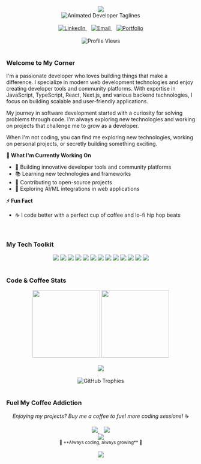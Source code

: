 <div align="center">
  <img src="https://capsule-render.vercel.app/api?type=waving&color=d4a574&height=150&section=header&text=tyecode&fontSize=48&fontColor=ffffff&animation=fadeIn" />
</div>

<div align="center">
  <img src="https://readme-typing-svg.demolab.com?font=JetBrains+Mono&size=24&duration=3000&pause=1500&color=8B7355&center=true&vCenter=true&multiline=true&width=700&height=100&lines=Where+Coffee+Meets+Code;Building+Tomorrow's+Digital+Experiences;Always+Learning,+Always+Growing" alt="Animated Developer Taglines" />
</div>

<br>

<div align="center">
  <a href="https://www.linkedin.com/in/tyecode" target="_blank">
    <img src="https://img.shields.io/badge/LinkedIn-d4a574?style=for-the-badge&logo=linkedin&logoColor=white&labelColor=8b7355" alt="LinkedIn" />
  </a>
  &nbsp;&nbsp;
  <a href="mailto:sengphachanh.dev@gmail.com" target="_blank">
    <img src="https://img.shields.io/badge/Email-e8c5a0?style=for-the-badge&logo=gmail&logoColor=white&labelColor=8b7355" alt="Email" />
  </a>
  &nbsp;&nbsp;
  <a href="https://tyecode.dev" target="_blank">
    <img src="https://img.shields.io/badge/Portfolio-f4e4c1?style=for-the-badge&logo=globe&logoColor=8b7355&labelColor=d4a574" alt="Portfolio" />
  </a>
</div>

<br>

<div align="center">
  <img src="https://komarev.com/ghpvc/?username=tyecode&style=for-the-badge&color=d4a574&label=Profile+Views&labelColor=8b7355" alt="Profile Views" />
</div>

<br>

### **Welcome to My Corner**

I'm a passionate developer who loves building things that make a difference. I specialize in modern web development technologies and enjoy creating developer tools and community platforms. With expertise in JavaScript, TypeScript, React, Next.js, and various backend technologies, I focus on building scalable and user-friendly applications.

My journey in software development started with a curiosity for solving problems through code. I'm always exploring new technologies and working on projects that challenge me to grow as a developer.

When I'm not coding, you can find me exploring new technologies, working on personal projects, or secretly building something exciting.

**🔭 What I'm Currently Working On**  
- 🚀 Building innovative developer tools and community platforms
- 📚 Learning new technologies and frameworks  
- 🌟 Contributing to open-source projects
- 🤖 Exploring AI/ML integrations in web applications

**⚡ Fun Fact**
- ☕ I code better with a perfect cup of coffee and lo-fi hip hop beats

<br>

### **My Tech Toolkit**

<div align="center">

<img src="https://img.shields.io/badge/Next.js-f4e4c1?style=for-the-badge&logo=next.js&logoColor=8b7355" />
<img src="https://img.shields.io/badge/React-d4a574?style=for-the-badge&logo=react&logoColor=white" />
<img src="https://img.shields.io/badge/TypeScript-e8c5a0?style=for-the-badge&logo=typescript&logoColor=8b7355" />
<img src="https://img.shields.io/badge/JavaScript-f4e4c1?style=for-the-badge&logo=javascript&logoColor=8b7355" />
<img src="https://img.shields.io/badge/Tailwind_CSS-d4a574?style=for-the-badge&logo=tailwind-css&logoColor=white" />
<img src="https://img.shields.io/badge/Node.js-e8c5a0?style=for-the-badge&logo=node.js&logoColor=8b7355" />
<img src="https://img.shields.io/badge/Prisma-f4e4c1?style=for-the-badge&logo=prisma&logoColor=8b7355" />
<img src="https://img.shields.io/badge/PostgreSQL-d4a574?style=for-the-badge&logo=postgresql&logoColor=white" />
<img src="https://img.shields.io/badge/MongoDB-e8c5a0?style=for-the-badge&logo=mongodb&logoColor=8b7355" />
<img src="https://img.shields.io/badge/Docker-f4e4c1?style=for-the-badge&logo=docker&logoColor=8b7355" />
<img src="https://img.shields.io/badge/Vercel-d4a574?style=for-the-badge&logo=vercel&logoColor=white" />
<img src="https://img.shields.io/badge/Git-e8c5a0?style=for-the-badge&logo=git&logoColor=8b7355" />
<img src="https://img.shields.io/badge/VS_Code-f4e4c1?style=for-the-badge&logo=visual-studio-code&logoColor=8b7355" />

</div>

<br>

### **Code & Coffee Stats** 

<div align="center">
  <img height="180em" src="https://github-readme-stats.vercel.app/api?username=tyecode&show_icons=true&theme=dark&include_all_commits=true&count_private=true&hide_border=true&bg_color=2d2d2d&title_color=d4a574&text_color=e8c5a0&icon_color=f4e4c1"/>
  <img height="180em" src="https://github-readme-stats.vercel.app/api/top-langs/?username=tyecode&layout=compact&langs_count=8&theme=dark&hide_border=true&bg_color=2d2d2d&title_color=d4a574&text_color=e8c5a0"/>
</div>

<br>

<div align="center">
  <img src="https://github-readme-activity-graph.vercel.app/graph?username=tyecode&theme=github-dark&bg_color=2d2d2d&color=e8c5a0&line=d4a574&point=f4e4c1&area=true&hide_border=true" />
</div>

<br>

<div align="center">
  <img src="https://github-profile-trophy.vercel.app/?username=tyecode&theme=flat&no-frame=true&no-bg=true&margin-w=4&row=1&column=6" alt="GitHub Trophies" />
</div>

<br>

### **Fuel My Coffee Addiction**

<div align="center">
  <p><em>Enjoying my projects? Buy me a coffee to fuel more coding sessions!</em> ☕</p>
  
  <a href="https://www.buymeacoffee.com/tyecode" target="_blank">
    <img src="https://img.shields.io/badge/Buy%20Me%20A%20Coffee-d4a574?style=for-the-badge&logo=buy-me-a-coffee&logoColor=white" />
  </a>
  &nbsp;&nbsp;
  <a href="https://www.ko-fi.com/tyecode" target="_blank">
    <img src="https://img.shields.io/badge/Ko--fi-e8c5a0?style=for-the-badge&logo=ko-fi&logoColor=8b7355" />
  </a>
</div>

<div align="center">
  <img src="https://capsule-render.vercel.app/api?type=waving&color=0:f4e4c1,50:e8c5a0,100:d4a574&height=100&section=footer&animation=twinkling" />
</div>

<div align="center">
  <sub>🎵 **Always coding, always growing** 🎵</sub>
  <br><br>
  <img src="https://img.shields.io/badge/Made%20with-☕%20%26%20♥-d4a574?style=flat-square" />
</div>